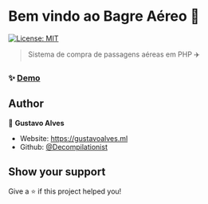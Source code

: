 # Bem vindo ao Bagre Aéreo 👋
[![License: MIT](https://img.shields.io/badge/License-MIT-yellow.svg)](#)

> Sistema de compra de passagens aéreas em PHP ✈️


### ✨ [Demo](https://bagreaereo.ml)

## Author

👤 **Gustavo Alves**

* Website: https://gustavoalves.ml
* Github: [@Decompilationist](https://github.com/Decompilationist)

## Show your support

Give a ⭐️ if this project helped you!


